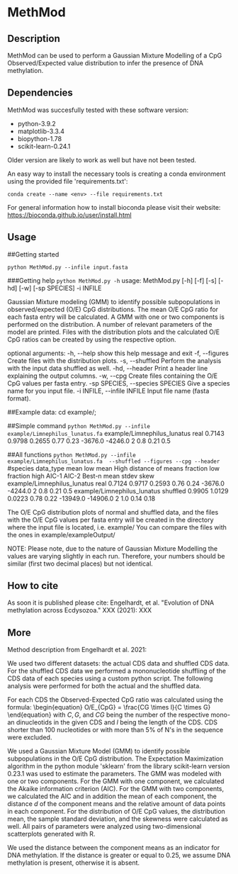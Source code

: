 # MethMod

## Description
MethMod can be used to perform a Gaussian Mixture Modelling of a CpG
Observed/Expected value distribution to infer the presence of DNA
methylation.

## Dependencies
MethMod was succesfully tested with these software version:

* python-3.9.2
* matplotlib-3.3.4
* biopython-1.78
* scikit-learn-0.24.1

Older version are likely to work as well but have not been tested.

An easy way to install the necessary tools is creating a conda
environment using the provided file 'requirements.txt':

`conda create --name <env> --file requirements.txt`

For general information how to install bioconda please visit their
website:
https://bioconda.github.io/user/install.html

## Usage

##Getting started

`python MethMod.py --infile input.fasta`

###Getting help
`python MethMod.py -h`
usage: MethMod.py [-h] [-f] [-s] [-hd] [-w] [-sp SPECIES] -i INFILE

Gaussian Mixture modeling (GMM) to identify possible subpopulations in observed/expected (O/E) CpG distributions. The mean O/E CpG ratio for each fasta entry will be calculated. A GMM with one
or two components is performed on the distribution. A number of relevant parameters of the model are printed. Files with the distribution plots and the calculated O/E CpG ratios can be created
by using the respective option.

optional arguments:
  -h, --help            show this help message and exit
  -f, --figures         Create files with the distribution plots.
  -s, --shuffled        Perform the analysis with the input data shuffled as well.
  -hd, --header         Print a header line explaining the output columns.
  -w, --cpg             Create files containing the O/E CpG values per fasta entry.
  -sp SPECIES, --species SPECIES
                        Give a species name for you input file.
  -i INFILE, --infile INFILE
                        Input file name (fasta format).


##Example data:
cd example/;

##Simple command
`python MethMod.py --infile example/Limnephilus_lunatus.fa` 
example/Limnephilus_lunatus 	real	 0.7143 	 0.9798 	 0.2655 	 0.77 	 0.23 	 -3676.0 	 -4246.0 	 2 	 0.8 	 0.21 	 0.5

##All functions
`python MethMod.py --infile example/Limnephilus_lunatus.fa  --shuffled --figures --cpg --header`
#species	data_type	mean low	mean High	distance of means	fraction low	fraction high	AIC-1	AIC-2	Best-n	mean	stdev	skew
example/Limnephilus_lunatus 	real	 0.7124 	 0.9717 	 0.2593 	 0.76 	 0.24 	 -3676.0 	 -4244.0 	 2 	 0.8 	 0.21 	 0.5
example/Limnephilus_lunatus 	shuffled	 0.9905 	 1.0129 	 0.0223 	 0.78 	 0.22 	 -13949.0 	 -14906.0 	 2 	 1.0 	 0.14 	 0.18

The O/E CpG distribution plots of normal and shuffled data, and the
files with the O/E CpG values per fasta entry will be created in the
directory where the input file is located, i.e. example/
You can compare the files with the ones in example/exampleOutput/

NOTE: Please note, due to the nature of Gaussian Mixture Modelling the
values are varying slightly in each run. Therefore, your numbers
should be similar (first two decimal places) but not identical.

## How to cite

As soon it is published please cite:
Engelhardt, et al. "Evolution of DNA methylation across Ecdysozoa."
XXX (2021): XXX

## More
Method description from Engelhardt et al. 2021:

We used two different datasets: the actual CDS data and shuffled CDS
data. For the shuffled CDS data we performed a mononucleotide
shuffling of the CDS data of each species using a custom python
script. The following analysis were performed for both the actual and
the shuffled data.

For each CDS the Observed-Expected CpG ratio was calculated using the
formula: \begin{equation} O/E_{CpG} = \frac{CG \times l}{C \times G}
\end{equation} with $C, G$, and $CG$ being the number of the
respective mono- an dinucleotids in the given CDS and $l$ being the
length of the CDS. CDS shorter than 100 nucleotides or with more than
5\% of N's in the sequence were excluded.

We used a Gaussian Mixture Model (GMM) to identify possible
subpopulations in the O/E CpG distribution. The Expectation
Maximization algorithm in the python module 'sklearn' from the library
scikit-learn version 0.23.1 was used to estimate the parameters. The GMM was modeled with one or two
components. For the GMM with one component, we calculated the Akaike
information criterion (AIC). For the GMM with two components, we
calculated the AIC and in addition the mean of each component, the
distance $d$ of the component means and the relative amount of data
points in each component.  For the distribution of O/E CpG values, the
distribution mean, the sample standard deviation, and the skewness
were calculated as well. All pairs of parameters were analyzed using
two-dimensional scatterplots generated with R.

We used the distance between the component means as an indicator for
DNA methylation. If the distance is greater or equal to $0.25$, we
assume DNA methylation is present, otherwise it is absent.
